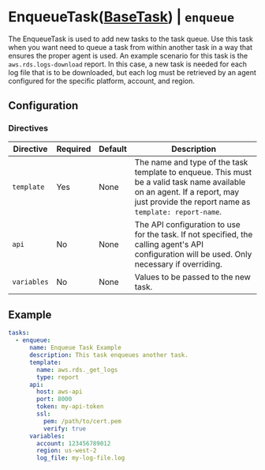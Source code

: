 # EnqueueTask([BaseTask](./base_task.md)) | `enqueue`
The EnqueueTask is used to add new tasks to the task queue. Use this task when you want need to queue a task from within 
another task in a way that ensures the proper agent is used. An example scenario for this task is the 
`aws.rds.logs-download` report. In this case, a new task is needed for each log file that is to be downloaded, but each
log must be retrieved by an agent configured for the specific platform, account, and region.

## Configuration

### Directives

| Directive   | Required | Default | Description                                                                                                                                                                        |
|-------------|----------|---------|------------------------------------------------------------------------------------------------------------------------------------------------------------------------------------|
| `template`  | Yes      | None    | The name and type of the task template to enqueue. This must be a valid task name available on an agent. If a report, may just provide the report name as `template: report-name`. |
| `api`       | No       | None    | The API configuration to use for the task. If not specified, the calling agent's API configuration will be used. Only necessary if overriding.                                     |
| `variables` | No       | None    | Values to be passed to the new task.                                                                                                                                               |

## Example

```yaml
tasks:
  - enqueue:
      name: Enqueue Task Example
      description: This task enqueues another task.
      template: 
        name: aws.rds._get_logs
        type: report
      api: 
        host: aws-api
        port: 8000
        token: my-api-token
        ssl:
          pem: /path/to/cert.pem
          verify: true
      variables:
        account: 123456789012
        region: us-west-2
        log_file: my-log-file.log
```